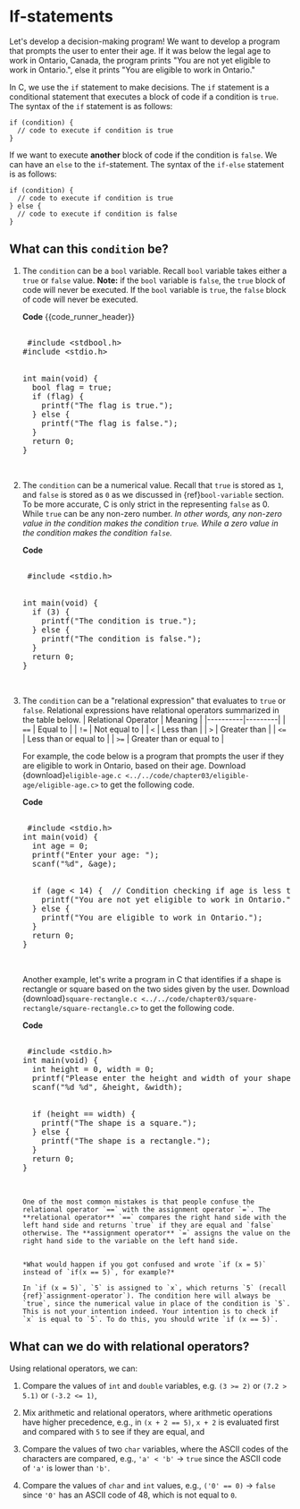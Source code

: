 # If-statements

Let's develop a decision-making program! We want to develop a program that prompts the user to enter their age. If it was below the legal age to work in Ontario, Canada, the program prints "You are not yet eligible to work in Ontario.", else it prints "You are eligible to work in Ontario."

In C, we use the `if` statement to make decisions. The `if` statement is a conditional statement that executes a block of code if a condition is `true`. The syntax of the `if` statement is as follows:

```{code-block} c
if (condition) {
  // code to execute if condition is true
}
```

If we want to execute **another** block of code if the condition is `false`. We can have an `else` to the `if`-statement. The syntax of the `if-else` statement is as follows:

```{code-block} c
if (condition) {
  // code to execute if condition is true
} else {
  // code to execute if condition is false
}
```

## What can this `condition` be?

1. The `condition` can be a `bool` variable. Recall `bool` variable takes either a `true` or `false` value. **Note:** if the `bool` variable is `false`, the `true` block of code will never be executed. If the `bool` variable is `true`, the `false` block of code will never be executed.
    
    **Code**
    {{code_runner_header}}
    <pre class="code-runner-wrapper">
    <code-runner language="c" 
    output="The flag is true.">
    &#35;include &lt;stdbool.h&gt;
   &#35;include &lt;stdio.h&gt;
    <br>
   int main(void) {
     bool flag = true;
     if (flag) {
       printf("The flag is true.");
     } else {
       printf("The flag is false.");
     }
     return 0;
   }
    </code-runner>
    </pre>
    
2. The `condition` can be a numerical value. Recall that `true` is stored as `1`, and `false` is stored as `0` as we discussed in {ref}`bool-variable` section. To be more accurate, C is only strict in the representing `false` as 0. While `true` can be any non-zero number. *In other words, any *non-zero* value in the condition makes the condition `true`. While a *zero* value in the condition makes the condition `false`.*

    **Code**
    <pre class="code-runner-wrapper">
    <code-runner language="c" 
    output="The condition is true.">
    &#35;include &lt;stdio.h&gt;
    <br>
   int main(void) {
     if (3) {
       printf("The condition is true.");
     } else {
       printf("The condition is false.");
     }
     return 0;
   }
    </code-runner>
    </pre>

3. The `condition` can be a "relational expression" that evaluates to `true` or `false`. Relational expressions have relational operators summarized in the table below.
    | Relational Operator | Meaning |
    |----------|---------|
    | `==`     | Equal to |
    | `!=`     | Not equal to |
    | `<`      | Less than |
    | `>`      | Greater than |
    | `<=`     | Less than or equal to |
    | `>=`     | Greater than or equal to |

    For example, the code below is a program that prompts the user if they are eligible to work in Ontario, based on their age. Download {download}`eligible-age.c <../../code/chapter03/eligible-age/eligible-age.c>` to get the following code.

    **Code**
    <pre class="code-runner-wrapper">
    <code-runner language="c" input="13"
    highlight-lines="7" output="Enter your age: <b>13</b>
    You are not yet eligible to work in Ontario.">
    &#35;include &lt;stdio.h&gt;
   int main(void) {
     int age = 0;
     printf("Enter your age: ");
     scanf("%d", &age);
     <br>
     if (age < 14) {  // Condition checking if age is less than 14
       printf("You are not yet eligible to work in Ontario.");
     } else {
       printf("You are eligible to work in Ontario.");
     }
     return 0;
   }
    </code-runner>
    </pre>

    Another example, let's write a program in C that identifies if a shape is rectangle or square based on the two sides given by the user. Download {download}`square-rectangle.c <../../code/chapter03/square-rectangle/square-rectangle.c>` to get the following code.

    **Code**
    <pre class="code-runner-wrapper">
    <code-runner language="c" input="5 5"
    highlight-lines="7" output="Please enter the height and width of your shape: <b>5 5</b>
    The shape is a square.">
    &#35;include &lt;stdio.h&gt;
   int main(void) {
     int height = 0, width = 0;
     printf("Please enter the height and width of your shape: ");
     scanf("%d %d", &height, &width);
    <br>
     if (height == width) {
       printf("The shape is a square.");
     } else {
       printf("The shape is a rectangle.");
     }
     return 0;
   }
    </code-runner>
    </pre>

    ````{admonition} Equal to $==$ Vs. Assignment $=$
    One of the most common mistakes is that people confuse the relational operator `==` with the assignment operator `=`. The **relational operator** `==` compares the right hand side with the left hand side and returns `true` if they are equal and `false` otherwise. The **assignment operator** `=` assigns the value on the right hand side to the variable on the left hand side.

    
    *What would happen if you got confused and wrote `if (x = 5)` instead of `if(x == 5)`, for example?*

    In `if (x = 5)`, `5` is assigned to `x`, which returns `5` (recall {ref}`assignment-operator`). The condition here will always be `true`, since the numerical value in place of the condition is `5`. This is not your intention indeed. Your intention is to check if `x` is equal to `5`. To do this, you should write `if (x == 5)`. 
    
    ````


## What can we do with relational operators?

Using relational operators, we can:

1. Compare the values of `int` and `double` variables, e.g. `(3 >= 2)` or `(7.2 > 5.1)` or `(-3.2 <= 1)`,

2. Mix arithmetic and relational operators, where arithmetic operations have higher precedence, e.g., in `(x + 2 == 5)`, `x + 2` is evaluated first and compared with `5` to see if they are equal, and

3. Compare the values of two `char` variables, where the ASCII codes of the characters are compared, e.g., `'a' < 'b'` $\rightarrow$ `true` since the ASCII code of `'a'` is lower than `'b'`. 

4. Compare the values of `char` and `int` values, e.g., `('0' == 0)` $\rightarrow$ `false` since `'0'` has an ASCII code of 48, which is not equal to `0`.

